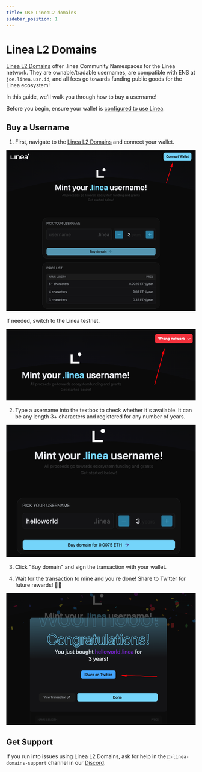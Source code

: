 ```yaml
---
title: Use LineaL2 domains
sidebar_position: 1
---
```


# Linea L2 Domains

[Linea L2 Domains](https://www.lineal2.domains/) offer .linea Community Namespaces for the Linea network. They are ownable/tradable usernames, are compatible with ENS at `joe.linea.usr.id`, and all fees go towards funding public goods for the Linea ecosystem!

In this guide, we'll walk you through how to buy a username!

Before you begin, ensure your wallet is [configured to use Linea](../set-up-your-wallet.md).

## Buy a Username
1. First, navigate to the [Linea L2 Domains](https://www.lineal2.domains/) and connect your wallet.

![LineaL2 domains shot 1](../../assets/patch/domain-1.png)

If needed, switch to the Linea testnet.

![LineaL2 domains shot 2](../../assets/patch/domain-2.png)

2. Type a username into the textbox to check whether it's available. It can be any length 3+ characters and registered for any number of years.

![LineaL2 domains shot 3](../../assets/patch/domain-3.png)

3. Click "Buy domain" and sign the transaction with your wallet.

4. Wait for the transaction to mine and you're done! Share to Twitter for future rewards! 🥳👀

![LineaL2 domains shot 4](../../assets/patch/domain-4.png)

## Get Support

If you run into issues using Linea L2 Domains, ask for help in the `🚩-linea-domains-support` channel in our [Discord](https://discord.gg/EAFPKSRyth).
